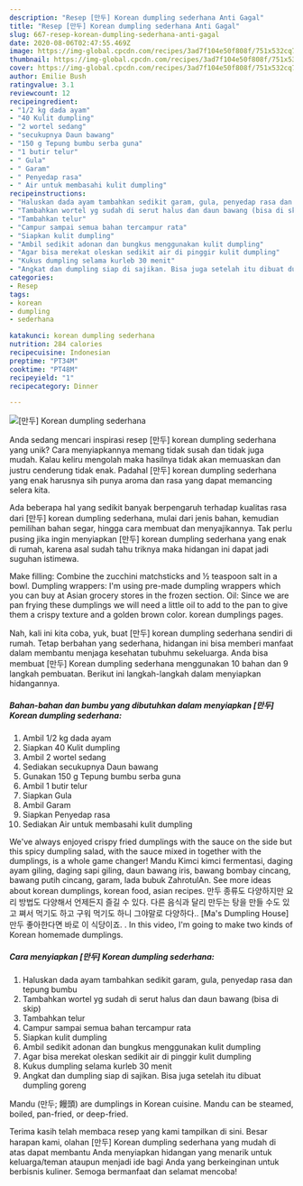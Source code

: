 ```yaml
---
description: "Resep [만두] Korean dumpling sederhana Anti Gagal"
title: "Resep [만두] Korean dumpling sederhana Anti Gagal"
slug: 667-resep-korean-dumpling-sederhana-anti-gagal
date: 2020-08-06T02:47:55.469Z
image: https://img-global.cpcdn.com/recipes/3ad7f104e50f808f/751x532cq70/만두-korean-dumpling-sederhana-foto-resep-utama.jpg
thumbnail: https://img-global.cpcdn.com/recipes/3ad7f104e50f808f/751x532cq70/만두-korean-dumpling-sederhana-foto-resep-utama.jpg
cover: https://img-global.cpcdn.com/recipes/3ad7f104e50f808f/751x532cq70/만두-korean-dumpling-sederhana-foto-resep-utama.jpg
author: Emilie Bush
ratingvalue: 3.1
reviewcount: 12
recipeingredient:
- "1/2 kg dada ayam"
- "40 Kulit dumpling"
- "2 wortel sedang"
- "secukupnya Daun bawang"
- "150 g Tepung bumbu serba guna"
- "1 butir telur"
- " Gula"
- " Garam"
- " Penyedap rasa"
- " Air untuk membasahi kulit dumpling"
recipeinstructions:
- "Haluskan dada ayam tambahkan sedikit garam, gula, penyedap rasa dan tepung bumbu"
- "Tambahkan wortel yg sudah di serut halus dan daun bawang (bisa di skip)"
- "Tambahkan telur"
- "Campur sampai semua bahan tercampur rata"
- "Siapkan kulit dumpling"
- "Ambil sedikit adonan dan bungkus menggunakan kulit dumpling"
- "Agar bisa merekat oleskan sedikit air di pinggir kulit dumpling"
- "Kukus dumpling selama kurleb 30 menit"
- "Angkat dan dumpling siap di sajikan. Bisa juga setelah itu dibuat dumpling goreng"
categories:
- Resep
tags:
- korean
- dumpling
- sederhana

katakunci: korean dumpling sederhana 
nutrition: 284 calories
recipecuisine: Indonesian
preptime: "PT34M"
cooktime: "PT48M"
recipeyield: "1"
recipecategory: Dinner

---
```



![[만두] Korean dumpling sederhana](https://img-global.cpcdn.com/recipes/3ad7f104e50f808f/751x532cq70/만두-korean-dumpling-sederhana-foto-resep-utama.jpg)

Anda sedang mencari inspirasi resep [만두] korean dumpling sederhana yang unik? Cara menyiapkannya memang tidak susah dan tidak juga mudah. Kalau keliru mengolah maka hasilnya tidak akan memuaskan dan justru cenderung tidak enak. Padahal [만두] korean dumpling sederhana yang enak harusnya sih punya aroma dan rasa yang dapat memancing selera kita.

Ada beberapa hal yang sedikit banyak berpengaruh terhadap kualitas rasa dari [만두] korean dumpling sederhana, mulai dari jenis bahan, kemudian pemilihan bahan segar, hingga cara membuat dan menyajikannya. Tak perlu pusing jika ingin menyiapkan [만두] korean dumpling sederhana yang enak di rumah, karena asal sudah tahu triknya maka hidangan ini dapat jadi suguhan istimewa.

Make filling: Combine the zucchini matchsticks and ½ teaspoon salt in a bowl. Dumpling wrappers: I&#39;m using pre-made dumpling wrappers which you can buy at Asian grocery stores in the frozen section. Oil: Since we are pan frying these dumplings we will need a little oil to add to the pan to give them a crispy texture and a golden brown color. korean dumplings pages.


Nah, kali ini kita coba, yuk, buat [만두] korean dumpling sederhana sendiri di rumah. Tetap berbahan yang sederhana, hidangan ini bisa memberi manfaat dalam membantu menjaga kesehatan tubuhmu sekeluarga. Anda bisa membuat [만두] Korean dumpling sederhana menggunakan 10 bahan dan 9 langkah pembuatan. Berikut ini langkah-langkah dalam menyiapkan hidangannya.

<!--inarticleads1-->

##### Bahan-bahan dan bumbu yang dibutuhkan dalam menyiapkan [만두] Korean dumpling sederhana:

1. Ambil 1/2 kg dada ayam
1. Siapkan 40 Kulit dumpling
1. Ambil 2 wortel sedang
1. Sediakan secukupnya Daun bawang
1. Gunakan 150 g Tepung bumbu serba guna
1. Ambil 1 butir telur
1. Siapkan  Gula
1. Ambil  Garam
1. Siapkan  Penyedap rasa
1. Sediakan  Air untuk membasahi kulit dumpling


We&#39;ve always enjoyed crispy fried dumplings with the sauce on the side but this spicy dumpling salad, with the sauce mixed in together with the dumplings, is a whole game changer! Mandu Kimci kimci fermentasi, daging ayam giling, daging sapi giling, daun bawang iris, bawang bombay cincang, bawang putih cincang, garam, lada bubuk ZahrotulAn. See more ideas about korean dumplings, korean food, asian recipes. 만두 종류도 다양하지만 요리 방법도 다양해서 언제든지 즐길 수 있다. 다른 음식과 달리 만두는 탕을 만들 수도 있고 쪄서 먹기도 하고 구워 먹기도 하니 그야말로 다양하다.. [Ma&#39;s Dumpling House] 만두 좋아한다면 바로 이 식당이죠. . In this video, I&#39;m going to make two kinds of Korean homemade dumplings. 

<!--inarticleads2-->

##### Cara menyiapkan [만두] Korean dumpling sederhana:

1. Haluskan dada ayam tambahkan sedikit garam, gula, penyedap rasa dan tepung bumbu
1. Tambahkan wortel yg sudah di serut halus dan daun bawang (bisa di skip)
1. Tambahkan telur
1. Campur sampai semua bahan tercampur rata
1. Siapkan kulit dumpling
1. Ambil sedikit adonan dan bungkus menggunakan kulit dumpling
1. Agar bisa merekat oleskan sedikit air di pinggir kulit dumpling
1. Kukus dumpling selama kurleb 30 menit
1. Angkat dan dumpling siap di sajikan. Bisa juga setelah itu dibuat dumpling goreng


Mandu (만두; 饅頭) are dumplings in Korean cuisine. Mandu can be steamed, boiled, pan-fried, or deep-fried. 

Terima kasih telah membaca resep yang kami tampilkan di sini. Besar harapan kami, olahan [만두] Korean dumpling sederhana yang mudah di atas dapat membantu Anda menyiapkan hidangan yang menarik untuk keluarga/teman ataupun menjadi ide bagi Anda yang berkeinginan untuk berbisnis kuliner. Semoga bermanfaat dan selamat mencoba!
